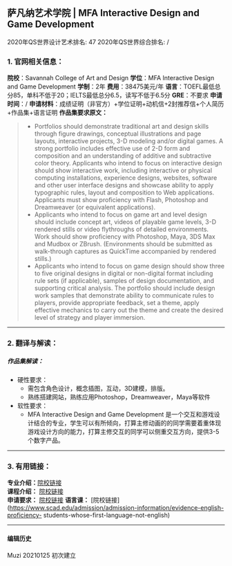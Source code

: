 ## 萨凡纳艺术学院 | MFA Interactive Design and Game Development

2020年QS世界设计艺术排名: 47
2020年QS世界综合排名: /  

### 1. 官网相关信息：

**院校**：Savannah College of Art and Design
**学位**：MFA Interactive Design and Game Development
**学制**：2年
**费用**：38475美元/年
**语言**：TOEFL最低总分85，单科不低于20；IELTS最低总分6.5，读写不低于6.5分
**GRE**：不要求
**申请时间**：/
**申请材料**：成绩证明（非官方）+学位证明+动机信+2封推荐信+个人简历+作品集+语言证明
**作品集要求原文：**   

> - Portfolios should demonstrate traditional art and design skills through figure drawings, conceptual illustrations and page layouts, interactive projects, 3-D modeling and/or digital games. A strong portfolio includes effective use of 2-D form and composition and an understanding of additive and subtractive color theory. Applicants who intend to focus on interactive design should show interactive work, including interactive or physical computing installations, experience designs, websites, software and other user interface designs and showcase ability to apply typographic rules, layout and composition to Web applications. Applicants must show proficiency with Flash, Photoshop and Dreamweaver (or equivalent applications).
> - Applicants who intend to focus on game art and level design should include concept art, videos of playable game levels, 3-D rendered stills or video flythroughs of detailed environments. Work should show proficiency with Photoshop, Maya, 3DS Max and Mudbox or ZBrush. (Environments should be submitted as walk-through captures as QuickTime accompanied by rendered stills.)
> - Applicants who intend to focus on game design should show three to five original designs in digital or non-digital format including rule sets (if applicable), samples of design documentation, and supporting critical analysis. The portfolio should include design work samples that demonstrate ability to communicate rules to players, provide appropriate feedback, set a theme, apply effective mechanics to carry out the theme and create the desired level of strategy and player immersion.


---

### 2. 翻译与解读：

##### 作品集解读：
- 硬性要求：
  - 需包含角色设计，概念插图，互动，3D建模，排版。
  - 熟练搭建网站，熟练应用Photoshop，Dreamweaver，Maya等软件
- 软性要求：
  - MFA Interactive Design and Game Development 是一个交互和游戏设计结合的专业，学生可以有所倾向，打算主修动画的的同学需要着重体现游戏设计方向的能力，打算主修交互的同学可以侧重交互方向，提供3-5个数字产品。




---

### 3. 有用链接：

**专业介绍：**[院校链接](https://www.scad.edu/academics/programs/interactive-design-and-game-development/degrees/mfa)  
**课程介绍：** [院校链接](https://www.scad.edu/academics/programs/interactive-design-and-game-development/degrees/mfa)  
**申请要求：** [院校链接](https://www.scad.edu/admission/admission-information)
**语言课：** [院校链接](https://www.scad.edu/admission/admission-information/evidence-english-proficiency- students-whose-first-language-not-english)

---


#### 编辑历史
Muzi 20210125 初次建立
